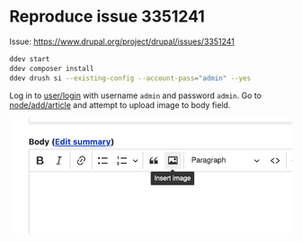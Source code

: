 # Reproduce issue 3351241

Issue: https://www.drupal.org/project/drupal/issues/3351241

```sh
ddev start
ddev composer install
ddev drush si --existing-config --account-pass="admin" --yes
```

Log in to [user/login](https://drupal-3351241.ddev.site/user/login) with username `admin` and password `admin`. Go to [node/add/article](https://drupal-3351241.ddev.site/node/add/article) and attempt to upload image to body field.

![Screenshot of body field](/web/modules/test_issue_3351241/screenshot.png "Screenshot of body field")
